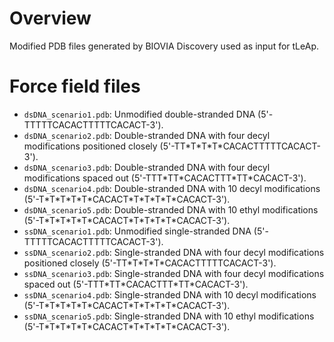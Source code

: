 # Overview 

Modified PDB files generated by BIOVIA Discovery used as input for tLeAp.

# Force field files

* `dsDNA_scenario1.pdb`: Unmodified double-stranded DNA (5'-TTTTTCACACTTTTTCACACT-3').
* `dsDNA_scenario2.pdb`: Double-stranded DNA with four decyl modifications positioned closely (5'-TT\*T\*T\*T\*CACACTTTTTCACACT-3').
* `dsDNA_scenario3.pdb`: Double-stranded DNA with four decyl modifications spaced out (5'-TTT\*TT\*CACACTTT\*TT\*CACACT-3').
* `dsDNA_scenario4.pdb`: Double-stranded DNA with 10 decyl modifications (5'-T\*T\*T\*T\*T\*CACACT\*T\*T\*T\*T\*CACACT-3').
* `dsDNA_scenario5.pdb`: Double-stranded DNA with 10 ethyl modifications (5'-T\*T\*T\*T\*T\*CACACT\*T\*T\*T\*T\*CACACT-3').
* `ssDNA_scenario1.pdb`: Unmodified single-stranded DNA (5'-TTTTTCACACTTTTTCACACT-3').
* `ssDNA_scenario2.pdb`: Single-stranded DNA with four decyl modifications positioned closely (5'-TT\*T\*T\*T\*CACACTTTTTCACACT-3').
* `ssDNA_scenario3.pdb`: Single-stranded DNA with four decyl modifications spaced out (5'-TTT\*TT\*CACACTTT\*TT\*CACACT-3').
* `ssDNA_scenario4.pdb`: Single-stranded DNA with 10 decyl modifications (5'-T\*T\*T\*T\*T\*CACACT\*T\*T\*T\*T\*CACACT-3').
* `ssDNA_scenario5.pdb`: Single-stranded DNA with 10 ethyl modifications (5'-T\*T\*T\*T\*T\*CACACT\*T\*T\*T\*T\*CACACT-3').
